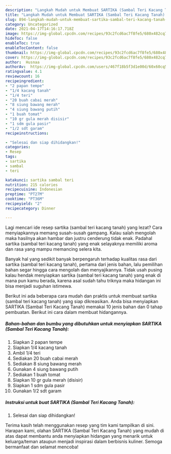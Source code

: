 ```yaml
---
description: "Langkah Mudah untuk Membuat SARTIKA (Sambal Teri Kacang Tanah) Anti Gagal"
title: "Langkah Mudah untuk Membuat SARTIKA (Sambal Teri Kacang Tanah) Anti Gagal"
slug: 894-langkah-mudah-untuk-membuat-sartika-sambal-teri-kacang-tanah-anti-gagal
category: Uncategorized
date: 2021-04-17T14:16:17.718Z
image: https://img-global.cpcdn.com/recipes/93c2fcd6ac7f8fe5/680x482cq70/sartika-sambal-teri-kacang-tanah-foto-resep-utama.jpg
hideToc: false
enableToc: true
enableTocContent: false
thumbnail: https://img-global.cpcdn.com/recipes/93c2fcd6ac7f8fe5/680x482cq70/sartika-sambal-teri-kacang-tanah-foto-resep-utama.jpg
cover: https://img-global.cpcdn.com/recipes/93c2fcd6ac7f8fe5/680x482cq70/sartika-sambal-teri-kacang-tanah-foto-resep-utama.jpg
author:  Husnaa
authorAv:  https://img-global.cpcdn.com/users/467f18b5f3d1e00d/60x60cq50/avatar.jpg
ratingvalue: 4.1
reviewcount: 16
recipeingredient:
- "2 papan tempe"
- "1/4 kacang tanah"
- "1/4 teri"
- "20 buah cabai merah"
- "8 siung bawang merah"
- "4 siung bawang putih"
- "1 buah tomat"
- "10 gr gula merah disisir"
- "1 sdm gula pasir"
- "1/2 sdt garam"
recipeinstructions:

- "Selesai dan siap dihidangkan!"
categories:
- Resep
tags:
- sartika
- sambal
- teri

katakunci: sartika sambal teri 
nutrition: 215 calories
recipecuisine: Indonesian
preptime: "PT27M"
cooktime: "PT36M"
recipeyield: "2"
recipecategory: Dinner

---
```



Lagi mencari ide resep sartika (sambal teri kacang tanah) yang lezat? Cara menyiapkannya memang susah-susah gampang. Kalau salah mengolah maka hasilnya akan hambar dan justru cenderung tidak enak. Padahal sartika (sambal teri kacang tanah) yang enak selayaknya memiliki aroma dan rasa yang mampu memancing selera kita.




Banyak hal yang sedikit banyak berpengaruh terhadap kualitas rasa dari sartika (sambal teri kacang tanah), pertama dari jenis bahan, lalu pemilihan bahan segar hingga cara mengolah dan menyajikannya. Tidak usah pusing kalau hendak menyiapkan sartika (sambal teri kacang tanah) yang enak di mana pun kamu berada, karena asal sudah tahu triknya maka hidangan ini bisa menjadi suguhan istimewa.


Berikut ini ada beberapa cara mudah dan praktis untuk membuat sartika (sambal teri kacang tanah) yang siap dikreasikan. Anda bisa menyiapkan SARTIKA (Sambal Teri Kacang Tanah) memakai 10 jenis bahan dan 0 tahap pembuatan. Berikut ini cara dalam membuat hidangannya.

<!--inarticleads1-->

##### Bahan-bahan dan bumbu yang dibutuhkan untuk menyiapkan SARTIKA (Sambal Teri Kacang Tanah):

1. Siapkan 2 papan tempe
1. Siapkan 1/4 kacang tanah
1. Ambil 1/4 teri
1. Sediakan 20 buah cabai merah
1. Sediakan 8 siung bawang merah
1. Gunakan 4 siung bawang putih
1. Sediakan 1 buah tomat
1. Siapkan 10 gr gula merah (disisir)
1. Siapkan 1 sdm gula pasir
1. Gunakan 1/2 sdt garam




<!--inarticleads2-->

##### Instruksi untuk buat SARTIKA (Sambal Teri Kacang Tanah):


1. Selesai dan siap dihidangkan!



Terima kasih telah menggunakan resep yang tim kami tampilkan di sini. Harapan kami, olahan SARTIKA (Sambal Teri Kacang Tanah) yang mudah di atas dapat membantu anda menyiapkan hidangan yang menarik untuk keluarga/teman ataupun menjadi inspirasi dalam berbisnis kuliner. Semoga bermanfaat dan selamat mencoba!
